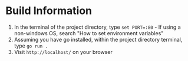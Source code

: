 # Build Information
1. In the terminal of the project directory, type `set PORT=:80` - If using a non-windows OS, search "How to set environment variables"
2. Assuming you have go installed, within the project directory terminal, type `go run .`
3. Visit `http://localhost/` on your browser
